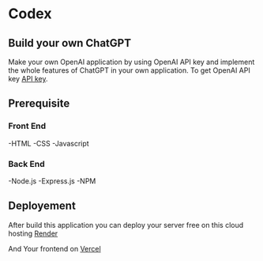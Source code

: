 # Codex

## Build your own ChatGPT
Make your own OpenAI application by using OpenAI API key and implement the whole features of ChatGPT in your own application.
To get OpenAI API key [API key](https://openai.com/api/).

## Prerequisite 
### Front End
-HTML
-CSS
-Javascript

### Back End
-Node.js
-Express.js
-NPM

## Deployement
After build this application you can deploy your server free on this cloud hosting [Render](https://render.com/)

And Your frontend on [Vercel](https://vercel.com/)







  
